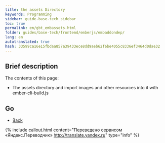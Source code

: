 ```yaml
--- 
title: the assets Directory 
keywords: Programming 
sidebar: guide-base-tech_sidebar 
toc: true 
permalink: en/gbt_embassets.html 
folder: guides/base-tech/frontend/emberjs/embaddondep/ 
lang: en 
autotranslated: true 
hash: 33599ca16e15fbdaa857a39433ece8dd9aeb62f6be4055c8336ef3464d0dae32 
--- 
```


## Brief description 

The contents of this page: 

* The assets directory and import images and other resources into it with ember-cli-build.js 

## Go 

* [Back](gbt_emberjs.html)


{% include callout.html content="Переведено сервисом «Яндекс.Переводчик» <http://translate.yandex.ru>" type="info" %}